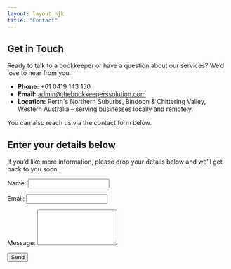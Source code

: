 ```yaml
---
layout: layout.njk
title: "Contact"
---
```


## Get in Touch

Ready to talk to a bookkeeper or have a question about our services?  We’d love to hear from you.

* **Phone:** +61 0419 143 150 
* **Email:** admin@thebookkeeperssolution.com 
* **Location:** Perth's Northern Suburbs, Bindoon & Chittering Valley, Western Australia – serving businesses locally and remotely.

You can also reach us via the contact form below.  <h2>Enter your details below</h2>
<p>If you’d like more information, please drop your details below and we’ll get back to you soon.</p>

<form name="contact" method="POST" data-netlify="true">
  <p>
    <label>
      Name:
      <input type="text" name="name" required>
    </label>
  </p>
  <p>
    <label>
      Email:
      <input type="email" name="email" required>
    </label>
  </p>
  <p>
    <label>
      Message:
      <textarea name="message" rows="5" required></textarea>
    </label>
  </p>
  <button type="submit">Send</button>
</form>
